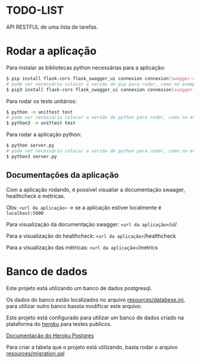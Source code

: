 # TODO-LIST

API RESTFUL de uma lista de tarefas.

# Rodar a aplicação

Para instalar as bibliotecas python necessárias para a aplicação:

```bash
$ pip install flask-cors flask_swagger_ui connexion connexion[swagger-ui] appmetrics unittest json
# pode ser necessário colocar a versão do pip para rodar, como no exemplo abaixo:
$ pip3 install flask-cors flask_swagger_ui connexion connexion[swagger-ui] appmetrics unittest json
```


Para rodar os tests unitários:

```bash
$ python -m unittest test
# pode ser necessário colocar a versão do python para rodar, como no exemplo abaixo:
$ python3 -m unittest test
```


Para rodar a aplicação python:

```bash
$ python server.py
# pode ser necessário colocar a versão do python para rodar, como no exemplo abaixo:
$ python3 server.py
```

## Documentações da aplicação

Com a aplicação rodando, é possível visualiar a documentação swaager, healthcheck e métricas.

Obs: `<url da aplicação>` -> se a aplicação estiver localmente é `localhost:5000`


Para visualização da documentação swagger:
`<url da aplicação>`/ui/

Para a visualização do healthcheck:
`<url da aplicação>`/healthcheck

Para a visualização das métricas:
`<url da aplicação>`/metrics


# Banco de dados

Este projeto está utilizando um banco de dados postgresql.

Os dados do banco estão localizados no arquivo [resources/databese.ini](resources/databese.ini), para utilizar outro banco bassta modificar este arquivo.

Este projeto está configurado para utilizar um banco de dados criado na plataforma do [heroku](https://heroku.com) para testes publicos.


[Documentação do Heroku Postgres](https://devcenter.heroku.com/articles/heroku-postgresql)


Para criar a tabela que o projeto está utilizando, basta rodar o arquivo [resources/migration.sql](resources/migration.sql)